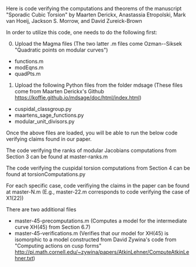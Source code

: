 Here is code verifying the computations and theorems of the manuscript "Sporadic Cubic Torsion" by Maarten Derickx, Anastassia Etropolski, Mark van Hoeij, Jackson S. Morrow, and David Zureick-Brown

In order to utilize this code, one needs to do the following first:

0. Upload the Magma files (The two latter .m files come Ozman--Siksek "Quadratic points on modular curves")
  - functions.m
  - modEqns.m 
  - quadPts.m 

1. Upload the following Python files from the folder mdsage (These files come from Maarten Derickx's Github https://koffie.github.io/mdsage/doc/html/index.html)
  - cuspidal_classgroup.py
  - maartens_sage_functions.py
  - modular_unit_divisors.py

Once the above files are loaded, you will be able to run the below code verifying claims found in our paper.

The code verifying the ranks of modular Jacobians computations from Section 3 can be found at master-ranks.m

The code verifying the cuspidal torsion computations from Section 4 can be found at torsionComputations.py

For each specific case, code verifiying the claims in the paper can be found at master-N.m (E.g., master-22.m corresponds to code verifying the case of X1(22))

There are two additional files 
  - master-45-precomputations.m (Computes a model for the intermediate curve XH(45) from Section 6.7)
  - master-45-verifications.m   (Verifies that our model for XH(45) is isomorphic to a model constructed from David Zywina's code from "Computing actions on cusp forms" http://pi.math.cornell.edu/~zywina/papers/AtkinLehner/ComputeAtkinLehner.txt)


